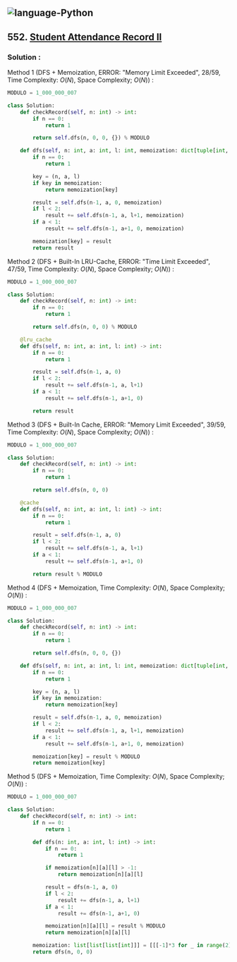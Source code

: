 ![language-Python](https://img.shields.io/badge/Python-ffd43b?style=for-the-badge&logo=PYTHON)
---

## 552. [Student Attendance Record II](https://leetcode.com/problems/student-attendance-record-ii)

### Solution :

Method 1 (DFS + Memoization, ERROR: "Memory Limit Exceeded", 28/59, Time Complexity: $O(N)$, Space Complexity; $O(N)$) :
```python
MODULO = 1_000_000_007

class Solution:
    def checkRecord(self, n: int) -> int:
        if n == 0:
            return 1

        return self.dfs(n, 0, 0, {}) % MODULO

    def dfs(self, n: int, a: int, l: int, memoization: dict[tuple[int, int, int], int]) -> int:
        if n == 0:
            return 1

        key = (n, a, l)
        if key in memoization:
            return memoization[key]

        result = self.dfs(n-1, a, 0, memoization)
        if l < 2:
            result += self.dfs(n-1, a, l+1, memoization)
        if a < 1:
            result += self.dfs(n-1, a+1, 0, memoization)

        memoization[key] = result
        return result
```

Method 2 (DFS + Built-In LRU-Cache, ERROR: "Time Limit Exceeded", 47/59, Time Complexity: $O(N)$, Space Complexity; $O(N)$) :
```python
MODULO = 1_000_000_007

class Solution:
    def checkRecord(self, n: int) -> int:
        if n == 0:
            return 1

        return self.dfs(n, 0, 0) % MODULO

    @lru_cache
    def dfs(self, n: int, a: int, l: int) -> int:
        if n == 0:
            return 1

        result = self.dfs(n-1, a, 0)
        if l < 2:
            result += self.dfs(n-1, a, l+1)
        if a < 1:
            result += self.dfs(n-1, a+1, 0)

        return result
```

Method 3 (DFS + Built-In Cache, ERROR: "Memory Limit Exceeded", 39/59, Time Complexity: $O(N)$, Space Complexity; $O(N)$) :
```python
MODULO = 1_000_000_007

class Solution:
    def checkRecord(self, n: int) -> int:
        if n == 0:
            return 1

        return self.dfs(n, 0, 0)

    @cache
    def dfs(self, n: int, a: int, l: int) -> int:
        if n == 0:
            return 1

        result = self.dfs(n-1, a, 0)
        if l < 2:
            result += self.dfs(n-1, a, l+1)
        if a < 1:
            result += self.dfs(n-1, a+1, 0)

        return result % MODULO
```

Method 4 (DFS + Memoization, Time Complexity: $O(N)$, Space Complexity; $O(N)$) :
```python
MODULO = 1_000_000_007

class Solution:
    def checkRecord(self, n: int) -> int:
        if n == 0:
            return 1

        return self.dfs(n, 0, 0, {})

    def dfs(self, n: int, a: int, l: int, memoization: dict[tuple[int, int, int], int]) -> int:
        if n == 0:
            return 1

        key = (n, a, l)
        if key in memoization:
            return memoization[key]

        result = self.dfs(n-1, a, 0, memoization)
        if l < 2:
            result += self.dfs(n-1, a, l+1, memoization)
        if a < 1:
            result += self.dfs(n-1, a+1, 0, memoization)

        memoization[key] = result % MODULO
        return memoization[key]
```

Method 5 (DFS + Memoization, Time Complexity: $O(N)$, Space Complexity; $O(N)$) :
```python
MODULO = 1_000_000_007

class Solution:
    def checkRecord(self, n: int) -> int:
        if n == 0:
            return 1

        def dfs(n: int, a: int, l: int) -> int:
            if n == 0:
                return 1

            if memoization[n][a][l] > -1:
                return memoization[n][a][l]

            result = dfs(n-1, a, 0)
            if l < 2:
                result += dfs(n-1, a, l+1)
            if a < 1:
                result += dfs(n-1, a+1, 0)

            memoization[n][a][l] = result % MODULO
            return memoization[n][a][l]

        memoization: list[list[list[int]]] = [[[-1]*3 for _ in range(2)] for _ in range(n+1)]
        return dfs(n, 0, 0)
```
